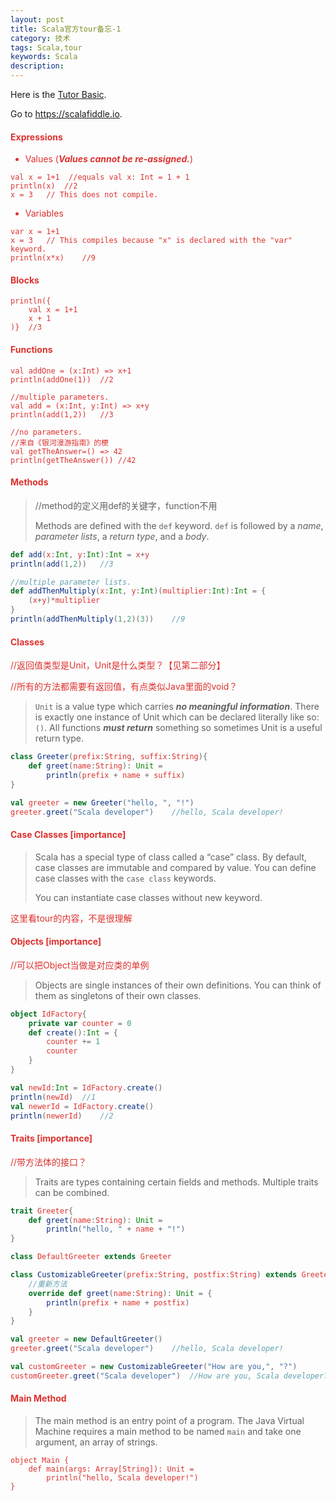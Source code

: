 ```yaml
---
layout: post
title: Scala官方tour备忘-1
category: 技术
tags: Scala,tour
keywords: Scala
description: 
---
```


Here is the [Tutor Basic](http://docs.scala-lang.org/tour/basics.html).

Go to https://scalafiddle.io.

#### <font color='#DC322F'>Expressions

- Values (***Values cannot be re-assigned.***)
```
val x = 1+1  //equals val x: Int = 1 + 1
println(x)  //2
x = 3   // This does not compile.
```

- Variables
```
var x = 1+1
x = 3   // This compiles because "x" is declared with the "var" keyword.
println(x*x)    //9
```

#### Blocks
```
println({
    val x = 1+1
    x + 1
)}  //3
```

#### Functions
```
val addOne = (x:Int) => x+1
println(addOne(1))  //2

//multiple parameters.
val add = (x:Int, y:Int) => x+y
println(add(1,2))   //3

//no parameters.
//来自《银河漫游指南》的梗
val getTheAnswer=() => 42
println(getTheAnswer()) //42
```

#### Methods

> //method的定义用def的关键字，function不用 
>
> Methods are defined with the `def` keyword. `def` is followed by a *name*, *parameter lists*, a *return type*, and a *body*.

```Scala
def add(x:Int, y:Int):Int = x+y
println(add(1,2))   //3

//multiple parameter lists.
def addThenMultiply(x:Int, y:Int)(multiplier:Int):Int = {
    (x+y)*multiplier
}
println(addThenMultiply(1,2)(3))    //9
```

#### Classes

//返回值类型是Unit，Unit是什么类型？【见第二部分】

//所有的方法都需要有返回值，有点类似Java里面的void？
> `Unit` is a value type which carries ***no meaningful information***. There is exactly one instance of Unit which can be declared literally like so: `()`. All functions ***must return*** something so sometimes Unit is a useful return type. 

```Scala
class Greeter(prefix:String, suffix:String){
    def greet(name:String): Unit =
        println(prefix + name + suffix)
}

val greeter = new Greeter("hello, ", "!")
greeter.greet("Scala developer")    //hello, Scala developer!
```

#### Case Classes [importance]

> Scala has a special type of class called a “case” class. By default, case classes are immutable and compared by value. You can define case classes with the `case class` keywords.
>
> You can instantiate case classes without new keyword.

这里看tour的内容，不是很理解

#### Objects [importance]

//可以把Object当做是对应类的单例
> Objects are single instances of their own definitions. You can think of them as singletons of their own classes.

```Scala
object IdFactory{
    private var counter = 0
    def create():Int = {
        counter += 1
        counter
    }
}

val newId:Int = IdFactory.create()
println(newId)  //1
val newerId = IdFactory.create()
println(newerId)    //2
```

#### Traits [importance]

//带方法体的接口？
> Traits are types containing certain fields and methods. Multiple traits can be combined.

```Scala
trait Greeter{
    def greet(name:String): Unit = 
        println("hello, " + name + "!")
}

class DefaultGreeter extends Greeter

class CustomizableGreeter(prefix:String, postfix:String) extends Greeter {
    //重新方法
    override def greet(name:String): Unit = {
        println(prefix + name + postfix)
    }
}

val greeter = new DefaultGreeter()
greeter.greet("Scala developer")    //hello, Scala developer!

val customGreeter = new CustomizableGreeter("How are you,", "?")
customGreeter.greet("Scala developer")  //How are you, Scala developer?
```

#### Main Method

> The main method is an entry point of a program. The Java Virtual Machine requires a main method to be named `main` and take one argument, an array of strings.

```
object Main {
    def main(args: Array[String]): Unit =
        println("hello, Scala developer!")
}
```
